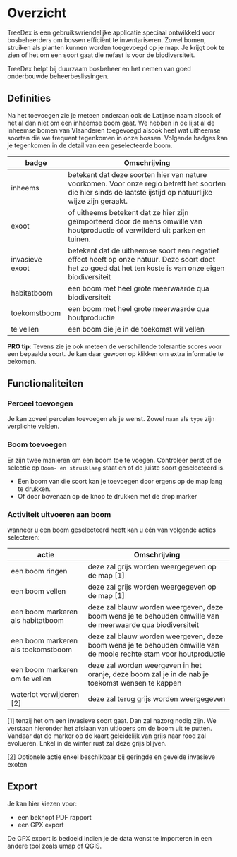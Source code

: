# Overzicht

TreeDex is een gebruiksvriendelijke applicatie speciaal ontwikkeld voor bosbeheerders om bossen efficiënt te inventariseren. Zowel bomen, struiken als planten kunnen worden toegevoegd op je map. Je krijgt ook te zien of het om een soort gaat die nefast is voor de biodiversiteit. 

TreeDex helpt bij duurzaam bosbeheer en het nemen van goed onderbouwde beheerbeslissingen.

## Definities

Na het toevoegen zie je meteen onderaan ook de Latijnse naam alsook of het al dan niet om een inheemse boom gaat. We hebben in de lijst al de inheemse bomen van Vlaanderen toegevoegd alsook heel wat uitheemse soorten die we frequent tegenkomen in onze bossen.
Volgende badges kan je tegenkomen in de detail van een geselecteerde boom.

| badge      | Omschrijving |
| ----------- | ----------- |
| inheems      | betekent dat deze soorten hier van nature voorkomen. Voor onze regio betreft het soorten die hier sinds de laatste ijstijd op natuurlijke wijze zijn geraakt.      |
| exoot   | of uitheems betekent dat ze hier zijn geïmporteerd door de mens omwille van houtproductie of verwilderd uit parken en tuinen. |
| invasieve exoot   | betekent dat de uitheemse soort een negatief effect heeft op onze natuur. Deze soort doet het zo goed dat het ten koste is van onze eigen biodiversiteit         |
| habitatboom   | een boom met heel grote meerwaarde qua biodiversiteit         |
| toekomstboom   | een boom met heel grote meerwaarde qua houtproductie         |
| te vellen   | een boom die je in de toekomst wil vellen         |

**PRO tip**: Tevens zie je ook meteen de verschillende tolerantie scores voor een bepaalde soort. Je kan daar gewoon op klikken om extra informatie te bekomen.

## Functionaliteiten

### Perceel toevoegen

Je kan zoveel percelen toevoegen als je wenst. Zowel `naam` als `type` zijn verplichte velden.

### Boom toevoegen

Er zijn twee manieren om een boom toe te voegen. Controleer eerst of de selectie op `Boom- en struiklaag` staat en of de juiste soort geselecteerd is.

- Een boom van die soort kan je toevoegen door ergens op de map lang te drukken.
- Of door bovenaan op de knop te drukken met de drop marker

### Activiteit uitvoeren aan boom

wanneer u een boom geselecteerd heeft kan u één van volgende acties selecteren:

| actie      | Omschrijving |
| ----------- | ----------- |
| een boom ringen      | deze zal grijs worden weergegeven op de map [1]      |
| een boom vellen      | deze zal grijs worden weergegeven op de map [1]      |    
| een boom markeren als habitatboom      | deze zal blauw worden weergeven, deze boom wens je te behouden omwille van de meerwaarde qua biodiversiteit |
| een boom markeren als toekomstboom      | deze zal blauw worden weergeven, deze boom wens je te behouden omwille van de mooie rechte stam voor houtproductie |
| een boom markeren om te vellen      | deze zal worden weergeven in het oranje, deze boom zal je in de nabije toekomst wensen te kappen |
| waterlot verwijderen [2]      | deze zal terug grijs worden weergegeven |

[1] tenzij het om een invasieve soort gaat. Dan zal nazorg nodig zijn. We verstaan hieronder het afslaan van uitlopers om de boom uit te putten. Vandaar dat de marker op de kaart geleidelijk van grijs naar rood zal evolueren. Enkel in de winter rust zal deze grijs blijven.

[2] Optionele actie enkel beschikbaar bij geringde en gevelde invasieve exoten

## Export

Je kan hier kiezen voor:

- een beknopt PDF rapport
- een GPX export

De GPX export is bedoeld indien je de data wenst te importeren in een andere tool zoals umap of QGIS.
